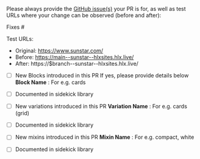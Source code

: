 Please always provide the [GitHub issue(s)](../issues) your PR is for, as well as test URLs where your change can be observed (before and after):

Fixes #<gh-issue-id>

Test URLs:
- Original: https://www.sunstar.com/<path>
- Before: https://main--sunstar--hlxsites.hlx.live/<path>
- After: https://$branch--sunstar--hlxsites.hlx.live/<path>

- [ ] New Blocks introduced in this PR
      If yes, please provide details below
**Block Name** : For e.g. cards
- [ ] Documented in sidekick library


- [ ] New variations introduced in this PR
**Variation Name** :  For e.g. cards (grid)
- [ ] Documented in sidekick library

- [ ] New mixins introduced in this PR
**Mixin Name** :  For e.g. compact, white
- [ ] Documented in sidekick library
